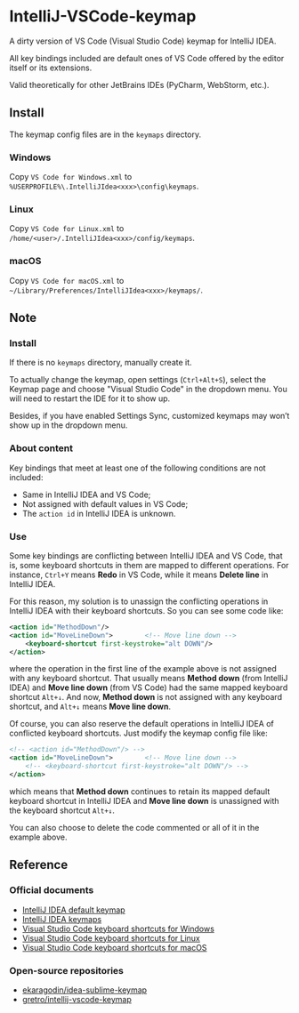 # IntelliJ-VSCode-keymap

A dirty version of VS Code (Visual Studio Code) keymap for IntelliJ IDEA.

All key bindings included are default ones of VS Code offered by the editor itself or its extensions.

Valid theoretically for other JetBrains IDEs (PyCharm, WebStorm, etc.).

## Install

The keymap config files are in the `keymaps` directory.

### Windows

Copy `VS Code for Windows.xml` to `%USERPROFILE%\.IntelliJIdea<xxx>\config\keymaps`.

### Linux

Copy `VS Code for Linux.xml` to `/home/<user>/.IntelliJIdea<xxx>/config/keymaps`.

### macOS

Copy `VS Code for macOS.xml` to `~/Library/Preferences/IntelliJIdea<xxx>/keymaps/`.

## Note

### Install

If there is no `keymaps` directory, manually create it.

To actually change the keymap, open settings (`Ctrl+Alt+S`), select the Keymap page and choose "Visual Studio Code" in the dropdown menu. You will need to restart the IDE for it to show up.

Besides, if you have enabled Settings Sync, customized keymaps may won’t show up in the dropdown menu.

### About content

Key bindings that meet at least one of the following conditions are not included:

- Same in IntelliJ IDEA and VS Code;
- Not assigned with default values in VS Code;
- The `action id` in IntelliJ IDEA is unknown.

### Use

Some key bindings are conflicting between IntelliJ IDEA and VS Code, that is, some keyboard shortcuts in them are mapped to different operations. For instance, `Ctrl+Y` means **Redo** in VS Code, while it means **Delete line** in IntelliJ IDEA.

For this reason, my solution is to unassign the conflicting operations in IntelliJ IDEA with their keyboard shortcuts. So you can see some code like:

```xml
<action id="MethodDown"/>
<action id="MoveLineDown">        <!-- Move line down -->
    <keyboard-shortcut first-keystroke="alt DOWN"/>
</action>
```

where the operation in the first line of the example above is not assigned with any keyboard shortcut. That usually means **Method down** (from IntelliJ IDEA) and **Move line down** (from VS Code) had the same mapped keyboard shortcut `Alt+↓`. And now, **Method down** is not assigned with any keyboard shortcut, and `Alt+↓` means **Move line down**.

Of course, you can also reserve the default operations in IntelliJ IDEA of conflicted keyboard shortcuts. Just modify the keymap config file like:

```xml
<!-- <action id="MethodDown"/> -->
<action id="MoveLineDown">        <!-- Move line down -->
    <!-- <keyboard-shortcut first-keystroke="alt DOWN"/> -->
</action>
```

which means that **Method down** continues to retain its mapped default keyboard shortcut in IntelliJ IDEA and **Move line down** is unassigned with the keyboard shortcut `Alt+↓`.

You can also choose to delete the code commented or all of it in the example above.

## Reference

### Official documents

- [IntelliJ IDEA default keymap](https://resources.jetbrains.com/storage/products/intellij-idea/docs/IntelliJIDEA_ReferenceCard.pdf)
- [IntelliJ IDEA keymaps](https://github.com/JetBrains/intellij-community/tree/master/platform/platform-resources/src/keymaps)
- [Visual Studio Code keyboard shortcuts for Windows](https://code.visualstudio.com/shortcuts/keyboard-shortcuts-windows.pdf)
- [Visual Studio Code keyboard shortcuts for Linux](https://code.visualstudio.com/shortcuts/keyboard-shortcuts-linux.pdf)
- [Visual Studio Code keyboard shortcuts for macOS](https://code.visualstudio.com/shortcuts/keyboard-shortcuts-macos.pdf)

### Open-source repositories

- [ekaragodin/idea-sublime-keymap](https://github.com/ekaragodin/idea-sublime-keymap)
- [gretro/intellij-vscode-keymap](https://github.com/gretro/intellij-vscode-keymap)